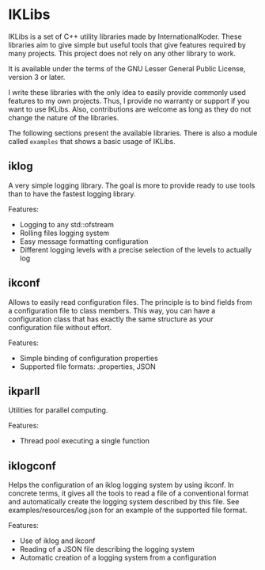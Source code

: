 IKLibs
======

IKLibs is a set of C++ utility libraries made by InternationalKoder.
These libraries aim to give simple but useful tools that give features required by many projects.
This project does not rely on any other library to work.

It is available under the terms of the GNU Lesser General Public License, version 3 or later.

I write these libraries with the only idea to easily provide commonly used features to my own projects.
Thus, I provide no warranty or support if you want to use IKLibs.
Also, contributions are welcome as long as they do not change the nature of the libraries.

The following sections present the available libraries.
There is also a module called `examples` that shows a basic usage of IKLibs.

iklog
-----

A very simple logging library.
The goal is more to provide ready to use tools than to have the fastest logging library.

Features:
* Logging to any std::ofstream
* Rolling files logging system
* Easy message formatting configuration
* Different logging levels with a precise selection of the levels to actually log


ikconf
------

Allows to easily read configuration files.
The principle is to bind fields from a configuration file to class members.
This way, you can have a configuration class that has exactly the same structure as your configuration file without effort.

Features:
* Simple binding of configuration properties
* Supported file formats: .properties, JSON


ikparll
-------

Utilities for parallel computing.

Features:
* Thread pool executing a single function


iklogconf
---------

Helps the configuration of an iklog logging system by using ikconf.
In concrete terms, it gives all the tools to read a file of a conventional format and automatically create the logging system described by this file.
See examples/resources/log.json for an example of the supported file format.

Features:
* Use of iklog and ikconf
* Reading of a JSON file describing the logging system
* Automatic creation of a logging system from a configuration
